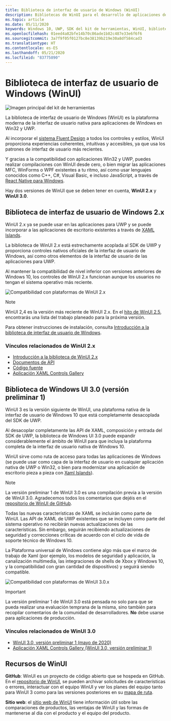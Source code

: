 ```yaml
---
title: Biblioteca de interfaz de usuario de Windows (WinUI)
description: Bibliotecas de WinUI para el desarrollo de aplicaciones de Windows.
ms.topic: article
ms.date: 05/11/2020
keywords: Windows 10, UWP, SDK del kit de herramientas, WinUI, biblioteca de interfaz de usuario de Windows
ms.openlocfilehash: 01eed4a82bfe14b70c86ade1b82c487e33e6f6f6
ms.sourcegitcommit: 3a7f9f05f0127bc8e38139b219e30a8df584cad3
ms.translationtype: HT
ms.contentlocale: es-ES
ms.lasthandoff: 05/21/2020
ms.locfileid: "83775890"
---
```

# <a name="windows-ui-library-winui"></a>Biblioteca de interfaz de usuario de Windows (WinUI)

![Imagen principal del kit de herramientas](../images/logo-winui.png)

La biblioteca de interfaz de usuario de Windows (WinUI) es la plataforma moderna de la interfaz de usuario nativa para aplicaciones de Windows en Win32 y UWP.

Al incorporar el [sistema Fluent Design](https://www.microsoft.com/design/fluent/#/) a todos los controles y estilos, WinUI proporciona experiencias coherentes, intuitivas y accesibles, ya que usa los patrones de interfaz de usuario más recientes.

Y gracias a la compatibilidad con aplicaciones Win32 y UWP, puedes realizar compilaciones con WinUI desde cero, o bien migrar las aplicaciones MFC, WinForms o WPF existentes a tu ritmo, así como usar lenguajes conocidos como C++, C#, Visual Basic, e incluso JavaScript, a través de [React Native para Windows](https://microsoft.github.io/react-native-windows/).

Hay dos versiones de WinUI que se deben tener en cuenta, **WinUI 2.x** y **WinUI 3.0**.

## <a name="windows-ui-2x-library"></a>Biblioteca de interfaz de usuario de Windows 2.x

WinUI 2.x ya se puede usar en las aplicaciones para UWP y se puede incorporar a las aplicaciones de escritorio existentes a través de [XAML Islands](/windows/apps/desktop/modernize/xaml-islands).

La biblioteca de WinUI 2.x está estrechamente acoplada al SDK de UWP y proporciona controles nativos oficiales de la interfaz de usuario de Windows, así como otros elementos de la interfaz de usuario de las aplicaciones para UWP.

Al mantener la compatibilidad de nivel inferior con versiones anteriores de Windows 10, los controles de WinUI 2.x funcionan aunque los usuarios no tengan el sistema operativo más reciente.

![Compatibilidad con plataformas de WinUI 2.x](../images/platforms-winui2.png)

> [!NOTE]
> WinUI 2,4 es la versión más reciente de WinUI 2.x. En el [hito de WinUI 2.5](https://github.com/microsoft/microsoft-ui-xaml/milestone/10), encontrarás una lista del trabajo planeado para la próxima versión.

Para obtener instrucciones de instalación, consulta [Introducción a la biblioteca de interfaz de usuario de Windows](winui2/getting-started.md).

### <a name="related-links-for-winui-2x"></a>Vínculos relacionados de WinUI 2.x

- [Introducción a la biblioteca de WinUI 2.x](winui2/index.md)
- [Documentos de API](https://docs.microsoft.com/uwp/api/overview/winui/)
- [Código fuente](https://aka.ms/winui)
- [Aplicación XAML Controls Gallery](https://www.microsoft.com/p/xaml-controls-gallery/9msvh128x2zt)

## <a name="windows-ui-30-library-preview-1"></a>Biblioteca de Windows UI 3.0 (versión preliminar 1)

WinUI 3 es la versión siguiente de WinUI, una plataforma nativa de la interfaz de usuario de Windows 10 que está completamente desacoplada del SDK de UWP.

Al desacoplar completamente las API de XAML, composición y entrada del SDK de UWP, la biblioteca de Windows UI 3.0 puede expandir considerablemente el ámbito de WinUI para que incluya la plataforma completa de la interfaz de usuario nativa de Windows 10.

WinUI sirve como ruta de acceso para todas las aplicaciones de Windows (se puede usar como capa de la interfaz de usuario en cualquier aplicación nativa de UWP o Win32, o bien para modernizar una aplicación de escritorio pieza a pieza con [Xaml Islands](https://docs.microsoft.com/windows/apps/desktop/modernize/xaml-islands)).

> [!NOTE]
> La versión preliminar 1 de WinUI 3.0 es una compilación previa a la versión de WinUI 3.0. Agradecemos todos los comentarios que dejéis en el [repositorio de WinUI de GitHub](https://github.com/microsoft/microsoft-ui-xaml).

Todas las nuevas características de XAML se incluirán como parte de WinUI. Las API de XAML de UWP existentes que se incluyen como parte del sistema operativo no recibirán nuevas actualizaciones de las características. Sin embargo, seguirán recibiendo actualizaciones de seguridad y correcciones críticas de acuerdo con el ciclo de vida de soporte técnico de Windows 10.

La Plataforma universal de Windows contiene algo más que el marco de trabajo de Xaml (por ejemplo, los modelos de seguridad y aplicación, la canalización multimedia, las integraciones de shells de Xbox y Windows 10, y la compatibilidad con gran cantidad de dispositivos) y seguirá siendo compatible.

![Compatibilidad con plataformas de WinUI 3.0.x](../images/platforms-winui3.png)

> [!Important]
> La versión preliminar 1 de WinUI 3.0 está pensada no solo para que se pueda realizar una evaluación temprana de la misma, sino también para recopilar comentarios de la comunidad de desarrolladores. **No** debe usarse para aplicaciones de producción.

### <a name="related-links-for-winui-30"></a>Vínculos relacionados de WinUI 3.0

- [WinUI 3.0, versión preliminar 1 (mayo de 2020)](winui3/index.md)
- [Aplicación XAML Controls Gallery (WinUI 3.0, versión preliminar 1)](https://github.com/microsoft/Xaml-Controls-Gallery/tree/winui3preview)

## <a name="winui-resources"></a>Recursos de WinUI

**GitHub**: WinUI es un proyecto de código abierto que se hospeda en GitHub. En el [repositorio de WinUI](https://github.com/microsoft/microsoft-ui-xaml), se pueden archivar solicitudes de características o errores, interactuar con el equipo WinUI y ver los planes del equipo tanto para WinUI 3 como para las versiones posteriores en su [mapa de ruta](https://github.com/microsoft/microsoft-ui-xaml/blob/master/docs/roadmap.md).

**Sitio web**: el [sitio web de WinUI](https://aka.ms/winui) tiene información útil sobre las comparaciones de productos, las ventajas de WinUI y las formas de mantenerse al día con el producto y el equipo del producto.
